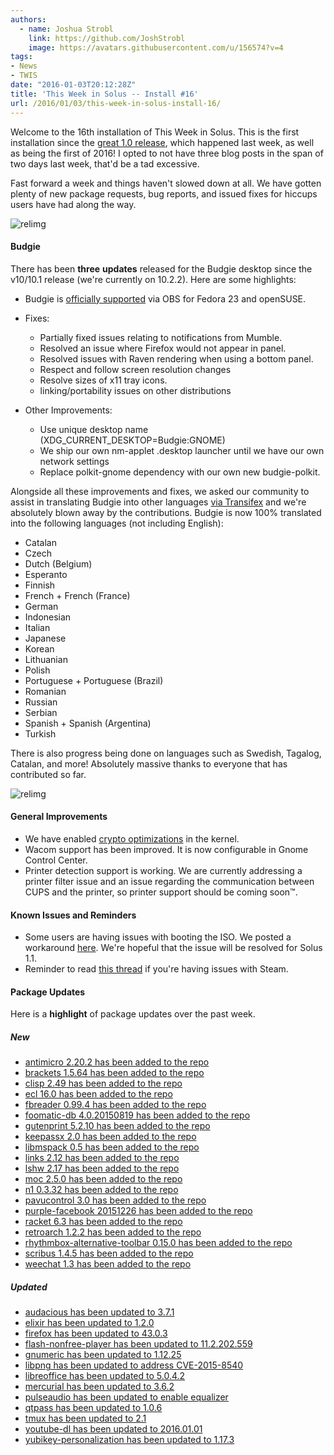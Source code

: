```yaml
---
authors:
  - name: Joshua Strobl
    link: https://github.com/JoshStrobl
    image: https://avatars.githubusercontent.com/u/156574?v=4
tags:
- News
- TWIS
date: "2016-01-03T20:12:28Z"
title: 'This Week in Solus -- Install #16'
url: /2016/01/03/this-week-in-solus-install-16/
---
```

 

Welcome to the 16th installation of This Week in Solus. This is the first installation since the [great 1.0 release](https://solus-project.com/2015/12/27/solus-1-0-released/), which happened last week, as well as being the first of 2016! I opted to not have three blog posts in the span of two days last week, that'd be a tad excessive. 

Fast forward a week and things haven't slowed down at all. We have gotten plenty of new package requests, bug reports, and issued fixes for hiccups users have had along the way.

![relimg](http://i.giphy.com/8EmeieJAGjvUI.gif)

#### Budgie

There has been **three** **updates** released for the Budgie desktop since the v10/10.1 release (we're currently on 10.2.2). Here are some highlights:

- Budgie is [officially supported](https://plus.google.com/+Solus-Project/posts/fsxB3kHEEWy) via OBS for Fedora 23 and openSUSE.
- Fixes: 
  - Partially fixed issues relating to notifications from Mumble.
  - Resolved an issue where Firefox would not appear in panel.
  - Resolved issues with Raven rendering when using a bottom panel.
  - Respect and follow screen resolution changes
  - Resolve sizes of x11 tray icons.
  - linking/portability issues on other distributions

- Other Improvements: 
  - Use unique desktop name (XDG_CURRENT_DESKTOP=Budgie:GNOME)
  - We ship our own nm-applet .desktop launcher until we have our own network settings
  - Replace polkit-gnome dependency with our own new budgie-polkit.

Alongside all these improvements and fixes, we asked our community to assist in translating Budgie into other languages [via Transifex](https://www.transifex.com/solus-project/budgie-desktop/) and we're absolutely blown away by the contributions. 
Budgie is now 100% translated into the following languages (not including English):

- Catalan
- Czech
- Dutch (Belgium)
- Esperanto
- Finnish
- French + French (France)
- German
- Indonesian
- Italian
- Japanese
- Korean
- Lithuanian
- Polish
- Portuguese + Portuguese (Brazil)
- Romanian
- Russian
- Serbian
- Spanish + Spanish (Argentina)
- Turkish

There is also progress being done on languages such as Swedish, Tagalog, Catalan, and more! Absolutely massive thanks to everyone that has contributed so far.

![relimg](http://i.giphy.com/q9fohf0Erd50A.gif)

#### General Improvements

- We have enabled [crypto optimizations](https://git.solus-project.com/packages/kernel/commit/?id=acc188d1e663d51c028123e0bda0e79b720bc350) in the kernel.
- Wacom support has been improved. It is now configurable in Gnome Control Center.
- Printer detection support is working. We are currently addressing a printer filter issue and an issue regarding the communication between CUPS and the printer, so printer support should be coming soon™.

#### Known Issues and Reminders

- Some users are having issues with booting the ISO. We posted a workaround [here](https://plus.google.com/+Solus-Project/posts/Kf6DHinoMkf). We're hopeful that the issue will be resolved for Solus 1.1.
- Reminder to read [this thread](https://solus-project.com/forums/viewtopic.php?f=17&t=886&p=5281#p5281) if you're having issues with Steam.

#### Package Updates

Here is a **highlight** of package updates over the past week.

##### New

- [antimicro 2.20.2 has been added to the repo](https://git.solus-project.com/packages/antimicro/commit/?id=1c186e32fe06eec54e9e774b638727c0e45ef886)
- [brackets 1.5.64 has been added to the repo](https://git.solus-project.com/packages/brackets/commit/?id=2b8d437826e4f3f2b9614a63e5ac4e05b64f6ae6)
- [clisp 2.49 has been added to the repo](https://git.solus-project.com/packages/clisp/commit/?id=80e62ea1b93b142ca59d90c15c846d31fee5901d)
- [ecl 16.0 has been added to the repo](https://git.solus-project.com/packages/ecl/commit/?id=15da28e0ca34058d1a2384591ed8296d06bdf456)
- [fbreader 0.99.4 has been added to the repo](https://git.solus-project.com/packages/fbreader/commit/?id=8b87676e8f3fc8396373812521766d0d966e8431)
- [foomatic-db 4.0.20150819 has been added to the repo](https://git.solus-project.com/packages/foomatic-db/commit/?id=68340d4a85270866b90b03af880e7a6b5c5b6780)
- [gutenprint 5.2.10 has been added to the repo](https://git.solus-project.com/packages/gutenprint/commit/?id=8e40dfa2a36a64ed691ec83ee71c6de8756879e2)
- [keepassx 2.0 has been added to the repo](https://git.solus-project.com/packages/keepassx/commit/?id=5faab6ff870e20dcf6eba37d510d91e4b6b399fd)
- [libmspack 0.5 has been added to the repo](https://git.solus-project.com/packages/libmspack/commit/?id=22c9e39bcef001077097d92ad1889984db642554)
- [links 2.12 has been added to the repo](https://git.solus-project.com/packages/links/commit/?id=1d011849b7d6772b55f56c5c2e1a9e6542d13147)
- [lshw 2.17 has been added to the repo](https://git.solus-project.com/packages/lshw/commit/?id=b06b02953d9e79e9a7e12736205c5d4c8982fa74)
- [moc 2.5.0 has been added to the repo](https://git.solus-project.com/packages/moc/commit/?id=e02ecf60b5b9accf37b04a6e3dcac21ea6c907b7)
- [n1 0.3.32 has been added to the repo](https://git.solus-project.com/packages/n1/commit/?id=ce97262b6adf63ad782837cc00c93b0dad3995f7)
- [pavucontrol 3.0 has been added to the repo](https://git.solus-project.com/packages/pavucontrol/commit/?id=ac413c1687a84b51d6fbe81f15192963c345e62c)
- [purple-facebook 20151226 has been added to the repo](https://git.solus-project.com/packages/purple-facebook/commit/?id=f28414c151dad050ea89df90dd440f9497f01987)
- [racket 6.3 has been added to the repo](https://git.solus-project.com/packages/racket/commit/?id=10701be1165b56fdd8d7651e7a2e63833d889fce)
- [retroarch 1.2.2 has been added to the repo](https://git.solus-project.com/packages/retroarch/commit/?id=241a071835154bfd27cb2b7a975ae1a18da24dab)
- [rhythmbox-alternative-toolbar 0.15.0 has been added to the repo](https://git.solus-project.com/packages/rhythmbox-alternative-toolbar/commit/?id=b17b5d4ae9d198dec9f00232a8588948e0098a90)
- [scribus 1.4.5 has been added to the repo](https://git.solus-project.com/packages/scribus/commit/?id=eb6c19c4248cc7d493148ed0d76d071f53ebaebf)
- [weechat 1.3 has been added to the repo](https://git.solus-project.com/packages/weechat/commit/?id=feba65505a5b0523f3484d03c6ed276367e2cc2d)

##### Updated

- [audacious has been updated to 3.7.1](https://git.solus-project.com/packages/audacious/commit/?id=38a06fdd1c53711c50257c3316b688a79dc60d59)
- [elixir has been updated to 1.2.0](https://git.solus-project.com/packages/elixir/commit/?id=1b6de2058280d9667dbf9ba4e98811123af0f5f2)
- [firefox has been updated to 43.0.3](https://git.solus-project.com/packages/firefox/commit/?id=3398ce0a28aee917eb72bff711b8bf776a70358e)
- [flash-nonfree-player has been updated to 11.2.202.559](https://git.solus-project.com/packages/flash-player-nonfree/commit/?id=da87ade602cdae2a2495377d8d522bfa13aab0cd)
- [gnumeric has been updated to 1.12.25](https://git.solus-project.com/packages/gnumeric/commit/?id=805d1471573ad29884928360a8b57b1b746d4847)
- [libpng has been updated to address CVE-2015-8540](https://git.solus-project.com/packages/libpng/commit/?id=844e2639f8a2c29b6a1f1f1ce82c8bf6397a1546)
- [libreoffice has been updated to 5.0.4.2](https://git.solus-project.com/packages/libreoffice/commit/?id=9f62bca641312984adfbd157d72e46d540dc22db)
- [mercurial has been updated to 3.6.2](https://git.solus-project.com/packages/mercurial/commit/?id=13b93512ce92daf6c700a933398af93af3116feb)
- [pulseaudio has been updated to enable equalizer](https://git.solus-project.com/packages/pulseaudio/commit/?id=211eb50328942eda3d54efed33ea04a6d5900119)
- [qtpass has been updated to 1.0.6](https://git.solus-project.com/packages/qtpass/commit/?id=372aa72848fd84eb7794751a2083987d8e1a78ee)
- [tmux has been updated to 2.1](https://git.solus-project.com/packages/tmux/commit/?id=f0bfd5b7115c3dc7cda4dc10d00ce0117638e39d)
- [youtube-dl has been updated to 2016.01.01](https://git.solus-project.com/packages/youtube-dl/commit/?id=1ea844622636328169491535df5abc84a0356917)
- [yubikey-personalization has been updated to 1.17.3](https://git.solus-project.com/packages/yubikey-personalization/commit/?id=94cc47b846ab0bf5941e3a5445a065ef4e96f4ef)